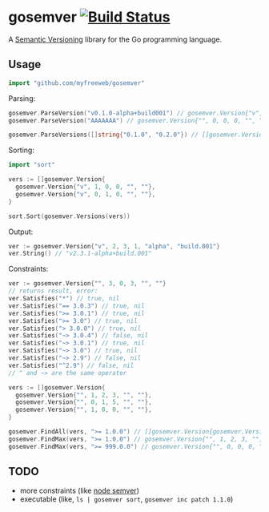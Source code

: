 # gosemver [![Build Status](https://travis-ci.org/myfreeweb/gosemver.svg?branch=master)](https://travis-ci.org/myfreeweb/gosemver)

A [Semantic Versioning](http://semver.org) library for the Go programming language.

## Usage

```go
import "github.com/myfreeweb/gosemver"
```

Parsing:

```go
gosemver.ParseVersion("v0.1.0-alpha+build001") // gosemver.Version{"v", 0, 1, 0, "alpha", "build001"}, nil
gosemver.ParseVersion("AAAAAAA") // gosemver.Version{"", 0, 0, 0, "", ""}, error

gosemver.ParseVersions([]string{"0.1.0", "0.2.0"}) // []gosemver.Version{{"", 0, 1, 0, "", ""}, {"", 0, 2, 0, "", ""},}, nil
```

Sorting:

```go
import "sort"

vers := []gosemver.Version{
  gosemver.Version{"v", 1, 0, 0, "", ""},
  gosemver.Version{"v", 0, 1, 0, "", ""},
}

sort.Sort(gosemver.Versions(vers))
```

Output:

```go
ver := gosemver.Version{"v", 2, 3, 1, "alpha", "build.001"}
ver.String() // "v2.3.1-alpha+build.001"
```

Constraints:

```go
ver := gosemver.Version{"", 3, 0, 3, "", ""}
// returns result, error:
ver.Satisfies("*") // true, nil
ver.Satisfies("== 3.0.3") // true, nil
ver.Satisfies(">= 3.0.1") // true, nil
ver.Satisfies(">= 3.0") // true, nil
ver.Satisfies("> 3.0.0") // true, nil
ver.Satisfies("~> 3.0.4") // false, nil
ver.Satisfies("~> 3.0.1") // true, nil
ver.Satisfies("~> 3.0") // true, nil
ver.Satisfies("~> 2.9") // false, nil
ver.Satisfies("^2.9") // false, nil
// ^ and ~> are the same operator
```

```go
vers := []gosemver.Version{
  gosemver.Version{"", 1, 2, 3, "", ""},
  gosemver.Version{"", 0, 1, 5, "", ""},
  gosemver.Version{"", 1, 0, 0, "", ""},
}

gosemver.FindAll(vers, ">= 1.0.0") // []gosemver.Version{gosemver.Version{"", 1, 2, 3, "", ""}, gosemver.Version{"", 1, 0, 0, "", ""},}
gosemver.FindMax(vers, ">= 1.0.0") // gosemver.Version{"", 1, 2, 3, "", ""}, nil
gosemver.FindMax(vers, ">= 999.0.0") // gosemver.Version{"", 0, 0, 0, "", ""}, error
```

## TODO

- more constraints (like [node semver](https://www.npmjs.org/doc/misc/semver.html))
- executable (like, `ls | gosemver sort`, `gosemver inc patch 1.1.0`)
